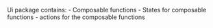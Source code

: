 Ui package contains:
    - Composable functions
    - States for composable functions
    - actions for the composable functions